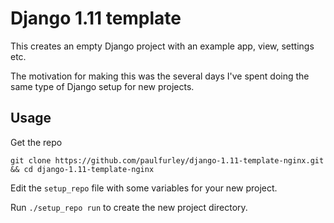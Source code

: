 # Django 1.11 template

This creates an empty Django project with an example app, view, settings etc.

The motivation for making this was the several days I've spent doing the same type of Django setup for new projects.

## Usage

Get the repo

```
git clone https://github.com/paulfurley/django-1.11-template-nginx.git && cd django-1.11-template-nginx
```

Edit the `setup_repo` file with some variables for your new project.

Run `./setup_repo run` to create the new project directory.
